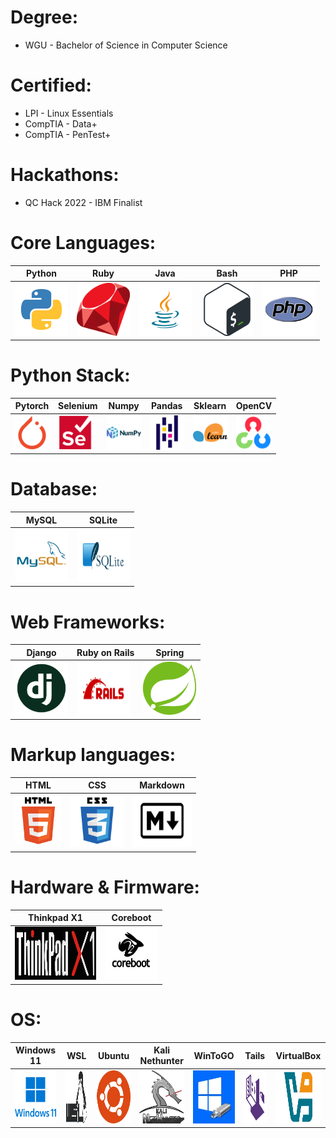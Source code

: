 

# Degree:
* WGU - Bachelor of Science in Computer Science


# Certified:
* LPI - Linux Essentials
* CompTIA - Data+
* CompTIA - PenTest+

# Hackathons:
* QC Hack 2022 - IBM Finalist

# Core Languages:
| Python | Ruby | Java | Bash | PHP |
| --- | --- | --- | --- | --- |
| <img src="assets/PYTHON/PYTHON-LOGO.png" width="85" height="85" /> | <img src="assets/RUBY/RUBY-LOGO.png" width="85" height="85" /> | <img src="assets/JAVA/JAVA-LOGO.png" width="85" height="85" /> | <img src="assets/BASH/BASH-LOGO.png" width="85" height="85" /> | <img src= "assets/PHP/PHP-LOGO.png" width="85" height="85" > |


# Python Stack:
| Pytorch | Selenium | Numpy | Pandas | Sklearn | OpenCV |
|----------|----------|----------|----------|----------|----------|
|  <img src="https://github.com/devicons/devicon/blob/master/icons/pytorch/pytorch-original.svg" title="Pytorch"  alt="Pytorch" width="55" height="55"/>|  <img src="https://github.com/devicons/devicon/blob/master/icons/selenium/selenium-original.svg" title="Selenium"  alt="Selenium" width="55" height="55"/>|  <img src="https://github.com/devicons/devicon/blob/master/icons/numpy/numpy-original-wordmark.svg" title="Numpy" alt="Numpy" width="55" height="55"/>|  <img src="https://github.com/devicons/devicon/blob/master/icons/pandas/pandas-original.svg" title="Pandas" alt="Pandas" width="55" height="55"/>|  <img src="https://github.com/devicons/devicon/blob/master/icons/scikitlearn/scikitlearn-original.svg" title="sklearn" alt="sklearn" width="55" height="55"/>| <img src="https://github.com/devicons/devicon/blob/master/icons/opencv/opencv-original.svg" title="mpl" alt="mpl" width="55" height="55"/>|


# Database:
| MySQL | SQLite |
| --- | --- |
| <img src="assets/MYSQL/MYSQL-LOGO.png" width="85" height="85" /> | <img src="assets/SQLITE/SQLITE.png" width="85" height="85" /> |


# Web Frameworks:
| Django | Ruby on Rails | Spring |
| --- | --- | --- |
| <img src="assets/DJANGO/DJANGO-LOGO.png" width="85" height="85" /> | <img src="assets/RUBY-ON-RAILS/RUBY-ON-RAILS-V2.png" width="85" height="85" /> | <img src="assets/SPRING/spring-logo.png" width="85" height="85" /> |


# Markup languages:
| HTML | CSS | Markdown |
| --- | --- | --- |
| <img src="assets/HTML/HTML-LOGO.png" width="75" height="75" /> | <img src="assets/CSS/CSS-LOGO.png" width="85" height="85" /> | <img src="assets/MARKDOWN/MARKDOWN-LOGO.png" width="95" height="85" /> |


# Hardware & Firmware: 
| Thinkpad X1 | Coreboot |
| --- | --- |
| <img src="assets/THINKPAD-X1/THINKPAD-X1-LOGO.svg" width="130" height="85" /> | <img src="assets/COREBOOT/Coreboot-logo.svg" width="85" height="85" /> |


# OS:

| Windows 11 | WSL | Ubuntu | Kali Nethunter | WinToGO | Tails | VirtualBox |
| --- | --- | --- | --- | --- | --- | --- |
| <img src="assets/WINDOWS-11/windows11-original-wordmark.svg" width="85" height="85" /> | <img src="assets/WSL/wsl.svg" width="85" height="85" /> | <img src="assets/UBUNTU/ubuntu-logo.svg" width="85" height="85" /> | <img src="assets/KALI-NETHUNTER/kalinethunter-logo.svg" width="85" height="85" /> | <img src="assets/WINTOGO/wintogo-usb.svg" width="85" height="85" /> | <img src="assets/TAILS/tails-logo.svg" width="85" height="85" /> | <img src="assets/VIRTUALBOX/VIRTUALBOX-LOGO.svg" width="85" height="85" /> |





<!-- <img src="assets/burp.svg" alt="burp" width="85" height="85" /> -->


<!--
**vva1kerr/vva1kerr** is a ✨ _special_ ✨ repository because its `README.md` (this file) appears on your GitHub profile.

Here are some ideas to get you started:

- 🔭 I’m currently working on ...
- 🌱 I’m currently learning ...
- 👯 I’m looking to collaborate on ...
- 🤔 I’m looking for help with ...
- 💬 Ask me about ...
- 📫 How to reach me: ...
- 😄 Pronouns: ...
- ⚡ Fun fact: ...
-->
